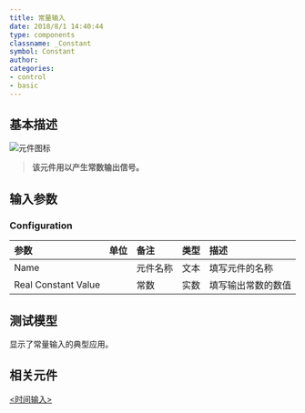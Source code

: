 ```yaml
---
title: 常量输入
date: 2018/8/1 14:40:44
type: components
classname: _Constant
symbol: Constant
author: 
categories: 
- control
- basic
---
```

## <span id="comp_desc">基本描述</span>
![元件图标]()

> **该元件用以产生常数输出信号。**

## <span id="comp_params">输入参数</span>
### <span id="comp_params_group_Configuration">Configuration</span>
| 参数 | 单位 | 备注 | 类型 | 描述 |
| :--- | :--- | :--- | :--: | :--- |
| <span id="comp_params_param_Name">Name</span> |  | 元件名称 | 文本 |填写元件的名称  |
| <span id="comp_params_param_Value">Real Constant Value</span> |  | 常数 | 实数 |填写输出常数的数值  |

[Name]: #comp_params_param_Name "Name"
[Real Constant Value]: #comp_params_param_Value "Real Constant Value"

## <span id="comp_example">测试模型</span>
[<test name>](<test link>)显示了常量输入的典型应用。

## <span id="comp_seealso">相关元件</span>
[<时间输入>](<test link>)




